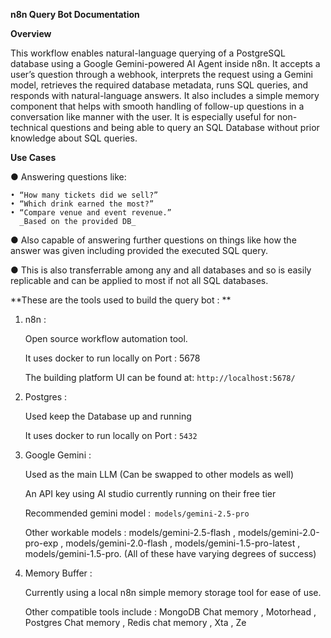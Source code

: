 **n8n Query Bot Documentation**

**Overview**

This workflow enables natural-language querying of a PostgreSQL database using a Google Gemini-powered AI Agent inside n8n. It accepts a user’s question through a webhook, interprets the request using a Gemini model, retrieves the required database metadata, runs SQL queries, and responds with natural-language answers. It also includes a simple memory component that helps with smooth handling of follow-up questions in a conversation like manner with the user. It is especially useful for non-technical questions and being able to query an SQL Database without prior knowledge about SQL queries.


**Use Cases**

●	Answering questions like:

	• “How many tickets did we sell?”
	• “Which drink earned the most?”
	• “Compare venue and event revenue.”
      _Based on the provided DB_
      
●	Also capable of answering further questions on things like how the answer was given including provided the executed SQL query.

●	This is also transferrable among any and all databases and so is easily replicable and can be applied to most if not all SQL databases.

**These are the tools used to build the query bot : **

1.	n8n :
   
	Open source workflow automation tool.

	It uses docker to run locally on Port : 5678

	The building platform UI can be found at: 
</code>```http://localhost:5678/```</code>

2.	Postgres :
   
	Used keep the Database up and running

	It uses docker to run locally on Port : </code>```5432```</code>

3.	Google Gemini :
   
	Used as the main LLM (Can be swapped to other models as well)

	An API key using AI studio currently running on their free tier

	Recommended gemini model :</code>``` models/gemini-2.5-pro```</code>

	Other workable models : models/gemini-2.5-flash , models/gemini-2.0-pro-exp , models/gemini-2.0-flash , models/gemini-1.5-pro-latest ,  models/gemini-1.5-pro. (All of these have varying degrees of success)

8.	Memory Buffer :
   
	Currently using a local n8n simple memory storage tool for ease of use.

	Other compatible tools include : MongoDB Chat memory , Motorhead , Postgres Chat memory , Redis chat memory , Xta , Ze 
